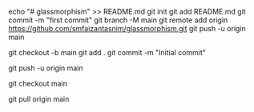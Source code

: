 echo "# glassmorphism" >> README.md
git init
git add README.md
git commit -m "first commit"
git branch -M main
git remote add origin https://github.com/smfaizantasnim/glassmorphism.git
git push -u origin main

git checkout -b main
git add .
git commit -m "Initial commit"


git push -u origin main

git checkout main

git pull origin main
